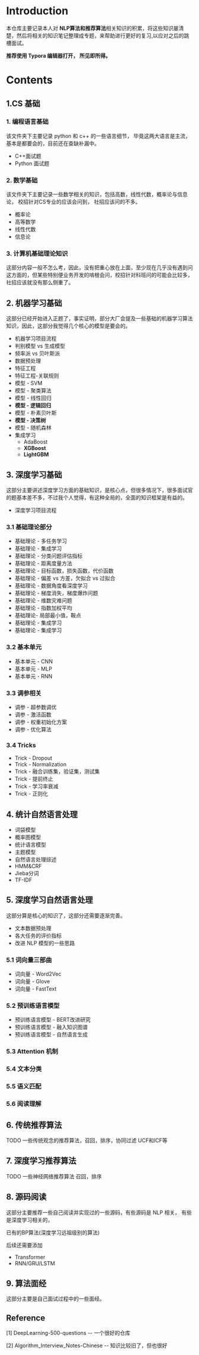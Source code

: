 # Introduction

本仓库主要记录本人对 **NLP算法和推荐算法**相关知识的积累，将这些知识屡清楚，然后将相关的知识笔记整理成专题，来帮助进行更好的复习,以应对之后的跳槽面试。 

**推荐使用 Typora 编辑器打开， 所见即所得。**

# Contents

## 1.CS 基础

### 1. 编程语言基础

该文件夹下主要记录 python 和 c++ 的一些语言细节， 毕竟这两大语言是主流，基本是都要会的，目前还在查缺补漏中。

-  C++面试题
-  Python 面试题

### 2. 数学基础

该文件夹下主要记录一些数学相关的知识，包括高数，线性代数，概率论与信息论， 校招针对CS专业的应该会问到， 社招应该问的不多。

-  概率论
-  高等数学
-  线性代数
-  信息论

### 3.  计算机基础理论知识

这部分内容一般不怎么考，因此，没有把重心放在上面，至少现在几乎没有遇到问这方面的，但某些特别便业务开发的啃根会问，校招针对科班问的可能会比较多，社招应该就没有那么侧重了。

## 2. 机器学习基础

这部分已经开始进入正题了，事实证明，部分大厂会提及一些基础的机器学习算法知识，因此，这部分我觉得几个核心的模型是要会的。

- 机器学习项目流程
- 判别模型 vs 生成模型
- 频率派 vs 贝叶斯派
- 数据预处理
- 特征工程
- 特征工程-关联规则
- 模型 - SVM
- 模型 - 聚类算法
- 模型 - 线性回归
- **模型 - 逻辑回归**
- 模型 - 朴素贝叶斯
- **模型 - 决策树**
- 模型 - 随机森林
- 集成学习
  - AdaBoost
  - **XGBoost**
  - **LightGBM**

## 3. 深度学习基础

这部分主要讲述深度学习方面的基础知识，是核心点，但很多情况下，很多面试官的题基本差不多，不过我个人觉得，有这种全局的，全面的知识框架是有益的。

- 深度学习项目流程

### 3.1 基础理论部分

- 基础理论 - 多任务学习
- 基础理论 - 集成学习
- 基础理论 - 分类问题评估指标
- 基础理论 - 距离度量方法
- 基础理论 - 目标函数，损失函数，代价函数
- 基础理论 - 偏差 vs 方差，欠拟合 vs 过拟合
- 基础理论 - 数据角度看深度学习
- 基础理论 - 梯度消失，梯度爆炸问题
- 基础理论 - 维数灾难问题
- 基础理论 - 指数加权平均
- 基础理论- 局部最小值，鞍点
- 基础理论 - 集成学习
- 基础理论 - 集成学习

### 3.2 基本单元

- 基本单元 - CNN
- 基本单元 - MLP
- 基本单元 - RNN

### 3.3 调参相关

- 调参 - 超参数调优
- 调参 - 激活函数
- 调参 - 权重初始化方案
- 调参 - 优化算法

### 3.4 Tricks

- Trick - Dropout
- Trick - Normalization
- Trick - 融合训练集，验证集，测试集
- Trick - 提前终止
- Trick - 学习率衰减
- Trick - 正则化

## 4.  统计自然语言处理

- 词袋模型
- 概率图模型
- 统计语言模型
- 主题模型
- 自然语言处理综述
- HMM&CRF
- Jieba分词
- TF-IDF

## 5.  深度学习自然语言处理

这部分算是核心的知识了，这部分还需要逐渐完善。

- 文本数据预处理
- 各大任务的评价指标
- 改进 NLP 模型的一些思路

### 5.1 词向量三部曲

- 词向量 - Word2Vec
- 词向量 - Glove
- 词向量 - FastText

### 5.2 预训练语言模型

- 预训练语言模型 - BERT改进研究
- 预训练语言模型 - 融入知识图谱
- 预训练语言模型 - 自然语言生成

### 5.3 Attention 机制

### 5.4 文本分类

### 5.5 语义匹配

### 5.6 阅读理解

## 6. 传统推荐算法

TODO 一些传统观念的推荐算法，召回，排序，协同过滤 UCF和ICF等

## 7. 深度学习推荐算法

TODO 一些神经网络推荐算法 召回，排序

## 8.  源码阅读

这部分主要推荐一些自己阅读并实现过的一些源码，有些源码是 NLP 相关， 有些是深度学习相关的，

已有的BP算法(深度学习远祖级别的算法)

后续还需要添加

- Transformer
- RNN/GRU/LSTM

## 9. 算法面经

这部分主要是自己面试过程中的一些面经。

## Reference

[1] DeepLearning-500-questions -- 一个很好的仓库

[2] Algorithm_Interview_Notes-Chinese -- 知识比较旧了，但也很好